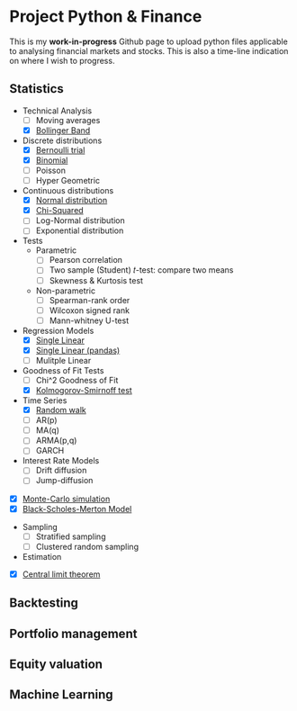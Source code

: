 # Project Python & Finance

This is my **work-in-progress** Github page to upload python files applicable to analysing financial markets and stocks.
This is also a time-line indication on where I wish to progress.

## Statistics

- Technical Analysis
  - [ ] Moving averages
  - [X] [Bollinger Band](https://github.com/BRushmere/Finance-Models/blob/master/Bollinger_band.ipynb)
- Discrete distributions
  - [x] [Bernoulli trial](https://github.com/BRushmere/BRushmere.github.io/blob/master/Bernoulli_trial.ipynb)
  - [x] [Binomial](https://github.com/BRushmere/BRushmere.github.io/blob/master/Binomial.py)
  - [ ] Poisson
  - [ ] Hyper Geometric
- Continuous distributions
  - [x] [Normal distribution](https://github.com/BRushmere/BRushmere.github.io/blob/master/Normal_distribution.ipynb)
  - [x] [Chi-Squared](https://github.com/BRushmere/BRushmere.github.io/blob/master/ChiSquared.ipynb)
  - [ ] Log-Normal distribution
  - [ ] Exponential distribution
- Tests
  - Parametric
    - [ ] Pearson correlation
    - [ ] Two sample (Student) 𝑡-test: compare two means
    - [ ] Skewness & Kurtosis test
  - Non-parametric
    - [ ] Spearman-rank order
    - [ ] Wilcoxon signed rank
    - [ ] Mann-whitney U-test
- Regression Models
  - [x] [Single Linear](https://github.com/BRushmere/BRushmere.github.io/blob/master/Simple%20Regression%20Model.py)
  - [x] [Single Linear (pandas)](https://github.com/BRushmere/BRushmere.github.io/blob/master/LinRegression%20Pandas.py)
  - [ ] Mulitple Linear
- Goodness of Fit Tests
  - [ ] Chi^2 Goodness of Fit 
  - [x] [Kolmogorov-Smirnoff test](https://github.com/BRushmere/BRushmere.github.io/blob/master/Kolmogorov-Smirnoff%20test.py)
- Time Series
  - [x] [Random walk](https://github.com/BRushmere/BRushmere.github.io/blob/master/Random%20walk.ipynb)
  - [ ] AR(p)
  - [ ] MA(q)
  - [ ] ARMA(p,q)
  - [ ] GARCH
- Interest Rate Models
  - [ ] Drift diffusion
  - [ ] Jump-diffusion
- [x] [Monte-Carlo simulation](https://github.com/BRushmere/BRushmere.github.io/blob/master/MonteCarlo.ipynb)
- [x] [Black-Scholes-Merton Model](https://github.com/BRushmere/BRushmere.github.io/blob/master/BSM_call.py)
- Sampling
  - [ ] Stratified sampling
  - [ ] Clustered random sampling
- Estimation
- [x] [Central limit theorem](https://github.com/BRushmere/BRushmere.github.io/blob/master/Central%20limit%20theorem.ipynb)

## Backtesting

## Portfolio management

## Equity valuation

## Machine Learning
